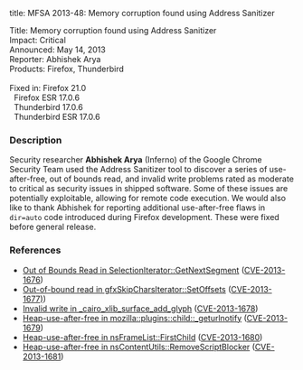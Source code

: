 title: MFSA 2013-48: Memory corruption found using Address Sanitizer

<p>
<span class="label">Title:</span>      Memory corruption found using Address Sanitizer<br/>
<span class="label">Impact:</span>     Critical<br/>
<span class="label">Announced:</span>  May 14, 2013<br/>
<span class="label">Reporter:</span>   Abhishek Arya<br/>
<span class="label">Products:</span>   Firefox, Thunderbird<br/>
<br/>
<span class="label">Fixed in:</span>   Firefox 21.0<br/>
<span class="label">&#160;</span>      Firefox ESR 17.0.6<br/>
<span class="label">&#160;</span>      Thunderbird 17.0.6<br/>
<span class="label">&#160;</span>      Thunderbird ESR 17.0.6<br/>
</p>


<h3>Description</h3>

<p>Security researcher <strong>Abhishek Arya</strong> (Inferno) of the Google
Chrome Security Team used the Address Sanitizer tool to discover a series of
use-after-free, out of bounds read, and invalid write problems rated as moderate
to critical as security issues in shipped software. Some of these issues are
potentially exploitable, allowing for remote code execution. We would also like
to thank Abhishek for reporting additional use-after-free flaws in
<code>dir=auto</code> code introduced during Firefox development. These were
fixed before general release.</p>


<h3>References</h3>

<ul>
  <li><a href="https://bugzilla.mozilla.org/show_bug.cgi?id=818454">
       Out of Bounds Read in SelectionIterator::GetNextSegment</a> (<a href="http://cve.mitre.org/cgi-bin/cvename.cgi?name=CVE-2013-1676" class="ex-ref">CVE-2013-1676</a>)</li>
  <li><a href="https://bugzilla.mozilla.org/show_bug.cgi?id=826163">
      Out-of-bound read in gfxSkipCharsIterator::SetOffsets</a> (<a href="http://cve.mitre.org/cgi-bin/cvename.cgi?name=CVE-2013-1677)" class="ex-ref">CVE-2013-1677)</a>)</li>
  <li><a href="https://bugzilla.mozilla.org/show_bug.cgi?id=839745">
      Invalid write in _cairo_xlib_surface_add_glyph</a> (<a href="http://cve.mitre.org/cgi-bin/cvename.cgi?name=CVE-2013-1678" class="ex-ref">CVE-2013-1678</a>)</li>
  <li><a href="https://bugzilla.mozilla.org/show_bug.cgi?id=848237">
       Heap-use-after-free in mozilla::plugins::child::_geturlnotify</a> (<a href="http://cve.mitre.org/cgi-bin/cvename.cgi?name=CVE-2013-1679" class="ex-ref">CVE-2013-1679</a>)</li>
  <li><a href="https://bugzilla.mozilla.org/show_bug.cgi?id=850931">
      Heap-use-after-free in nsFrameList::FirstChild</a> (<a href="http://cve.mitre.org/cgi-bin/cvename.cgi?name=CVE-2013-1680" class="ex-ref">CVE-2013-1680</a>)</li>
  <li><a href="https://bugzilla.mozilla.org/show_bug.cgi?id=851781">
      Heap-use-after-free in nsContentUtils::RemoveScriptBlocker</a> (<a href="http://cve.mitre.org/cgi-bin/cvename.cgi?name=CVE-2013-1681" class="ex-ref">CVE-2013-1681</a>)</li>

</ul>



